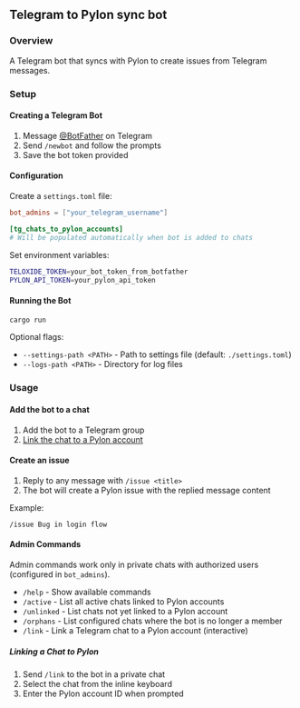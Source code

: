 ## Telegram to Pylon sync bot

### Overview

A Telegram bot that syncs with Pylon to create issues from Telegram messages.

### Setup

#### Creating a Telegram Bot

1. Message [@BotFather](https://t.me/botfather) on Telegram
2. Send `/newbot` and follow the prompts
3. Save the bot token provided

#### Configuration

Create a `settings.toml` file:

```toml
bot_admins = ["your_telegram_username"]

[tg_chats_to_pylon_accounts]
# Will be populated automatically when bot is added to chats
```

Set environment variables:

```bash
TELOXIDE_TOKEN=your_bot_token_from_botfather
PYLON_API_TOKEN=your_pylon_api_token
```

#### Running the Bot

```bash
cargo run
```

Optional flags:
- `--settings-path <PATH>` - Path to settings file (default: `./settings.toml`)
- `--logs-path <PATH>` - Directory for log files

### Usage

#### Add the bot to a chat

1. Add the bot to a Telegram group
2. [Link the chat to a Pylon account](#linking-a-chat-to-pylon)

#### Create an issue

1. Reply to any message with `/issue <title>`
2. The bot will create a Pylon issue with the replied message content

Example:
```
/issue Bug in login flow
```

#### Admin Commands

Admin commands work only in private chats with authorized users (configured in `bot_admins`).

- `/help` - Show available commands
- `/active` - List all active chats linked to Pylon accounts
- `/unlinked` - List chats not yet linked to a Pylon account
- `/orphans` - List configured chats where the bot is no longer a member
- `/link` - Link a Telegram chat to a Pylon account (interactive)

##### Linking a Chat to Pylon

1. Send `/link` to the bot in a private chat
2. Select the chat from the inline keyboard
3. Enter the Pylon account ID when prompted
